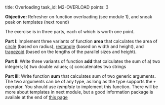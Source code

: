 title: Overloading
task_id: M2-OVERLOAD
points: 3


**Objective:** Refresher on function overloading (see module 1), and
  sneak peak on templates (next round)

The exercise is in three parts, each of which is worth one point.

**Part I**: Implement three variants of function **area** that
  calculates the area of [circle] (based on radius), [rectangle] (based on
  width and height), and [trapezoid] (based on the lengths of the
  parallel sizes and height).

[circle]: https://en.wikipedia.org/wiki/Circle
[rectangle]: https://en.wikipedia.org/wiki/Rectangle
[trapezoid]: https://en.wikipedia.org/wiki/Trapezoid

**Part II**: Write three variants of function **add** that calculates
  the sum of a) two integers; b) two double values; c) concatenates
  two strings

**Part III**: Write function **sum** that calculates sum of two
  generic arguments. The two arguments can be of any type, as long as
  the type supports the `+` operator. You should use *template* to
  implement this function. There will be more about templates in next
  module, but a good information package is availale at the end of
  [this page](http://www.cplusplus.com/doc/tutorial/templates/)
